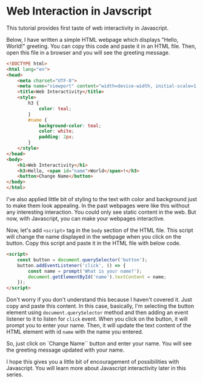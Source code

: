 # Web Interaction in Javscript

This tutorial provides first taste of web interactivity in Javascript.

Below, I have written a simple HTML webpage which displays "Hello, World!" greeting. You can copy this code and paste it in an HTML file. Then, open this file in a browser and you will see the greeting message.

```html
<!DOCTYPE html>
<html lang="en">
<head>
    <meta charset="UTF-8">
    <meta name="viewport" content="width=device-width, initial-scale=1.0">
    <title>Web Interactivity</title>
    <style>
        h3 {
            color: teal;
        }
        #name {
            background-color: teal;
            color: white;
            padding: 2px;
        }
    </style>
</head>
<body>
    <h1>Web Interactivity</h1>
    <h3>Hello, <span id="name">World</span>!</h3>
    <button>Change Name</button>
</body>
</html>
```

I've also applied little bit of styling to the text with color and background just to make them look appealing. In the past webpages were like this without any interesting interaction. You could only see static content in the web. But now, with Javascript, you can make your webpages interactive.

Now, let's add `<script>` tag in the `body` section of the HTML file. This script will change the name displayed in the webpage when you click on the button. Copy this script and paste it in the HTML file with below code.

```html
<script>
    const button = document.querySelector('button');
    button.addEventListener('click', () => {
        const name = prompt('What is your name?');
        document.getElementById('name').textContent = name;
    });
</script>
```

Don't worry if you don't understand this because I haven't covered it. Just copy and paste this content.
In this case, basically, I'm selecting the button element using `document.querySelector` method and then adding an event listener to it to listen for `click` event. When you click on the button, it will prompt you to enter your name. Then, it will update the text content of the HTML element with id `name` with the name you entered.

So, just click on `Change Name`` button and enter your name. You will see the greeting message updated with your name.

I hope this gives you a little bit of encouragement of possibilities with Javascript. You will learn more about Javascript interactivity later in this series.